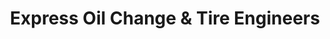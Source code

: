 ---
title: "Express Oil Change & Tire Engineers"
url: /decatur/express-oil-change-and-tire-engineers/
shop: tyres
---